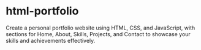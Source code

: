 # html-portfolio
Create a personal portfolio website using HTML, CSS, and JavaScript, with sections for Home, About, Skills, Projects, and Contact to showcase your skills and achievements effectively.
